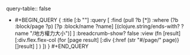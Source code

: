 query-table:: false

- #+BEGIN_QUERY
  {
  :title [:b ""]
  :query [
   :find (pull ?b [*])
         :where
         (?b :block/page ?p)
         [?p :block/name ?name]
         [(clojure.string/ends-with? ?name "/地方權力大小")]
  ]
  :breadcrumb-show? false
  :view (fn [result]
         [:div.flex.flex-col
          (for [page result]
            [:div
                 {:href (str "#/page/" page)} 
                 []result]
            ]
           )
         ])
  }
  #+END_QUERY